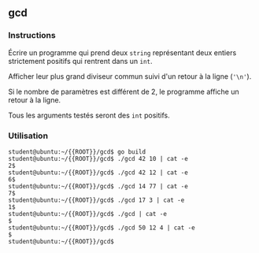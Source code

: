 ## gcd

### Instructions

Écrire un programme qui prend deux `string` représentant deux entiers strictement positifs qui rentrent dans un `int`.

Afficher leur plus grand diviseur commun suivi d'un retour à la ligne (`'\n'`).

Si le nombre de paramètres est différent de 2, le programme affiche un retour à la ligne.

Tous les arguments testés seront des `int` positifs.

### Utilisation

```console
student@ubuntu:~/{{ROOT}}/gcd$ go build
student@ubuntu:~/{{ROOT}}/gcd$ ./gcd 42 10 | cat -e
2$
student@ubuntu:~/{{ROOT}}/gcd$ ./gcd 42 12 | cat -e
6$
student@ubuntu:~/{{ROOT}}/gcd$ ./gcd 14 77 | cat -e
7$
student@ubuntu:~/{{ROOT}}/gcd$ ./gcd 17 3 | cat -e
1$
student@ubuntu:~/{{ROOT}}/gcd$ ./gcd | cat -e
$
student@ubuntu:~/{{ROOT}}/gcd$ ./gcd 50 12 4 | cat -e
$
student@ubuntu:~/{{ROOT}}/gcd$
```
